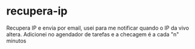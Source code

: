# recupera-ip
Recupera IP e envia por email, usei para me notificar quando o IP da vivo altera. Adicionei no agendador de tarefas e a checagem é a cada "n" minutos
